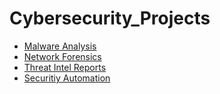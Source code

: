 # Cybersecurity_Projects

- [Malware Analysis](./Malware_Analysis)
- [Network Forensics](./Network_Forensics)
- [Threat Intel Reports](./Threat_Intel_Reports)
- [Securitiy Automation](./Security_Automation)
